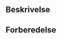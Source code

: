 ## Beskrivelse



## Forberedelse


<!--stackedit_data:
eyJoaXN0b3J5IjpbMjAyNjA0NjIxOSw4NzYzMzkwOTFdfQ==
-->